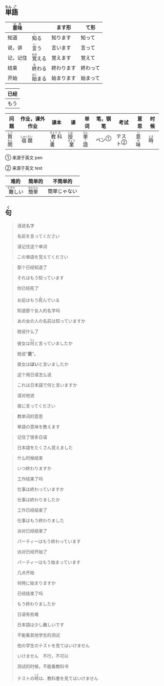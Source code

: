 ## <ruby>単<rt>たん</rt>語<rt>ご</rt></ruby>

| <ruby>意<rt>い</rt>味<rt>み</rt></ruby> |                                  | ます形     | て形     |
| --------------------------------------- | -------------------------------- | ---------- | -------- |
| 知道                                    | <ruby>知<rt>し</rt>る</ruby>     | 知ります   | 知って   |
| 说，讲                                  | <ruby>言<rt>い</rt>う</ruby>     | 言います   | 言って   |
| 记，记住                                | <ruby>覚<rt>おぼ</rt>える</ruby> | 覚えます   | 覚えて   |
| 结束                                    | <ruby>終<rt>お</rt>わる</ruby>   | 終わります | 終わって |
| 开始                                    | <ruby>始<rt>はじ</rt>まる</ruby> | 始まります | 始まって |

| 已经 |
| ---- |
| もう |

| 问题                                        | 作业，课外作业                                | 课本                                                       | 课                                            | 单词                                      | 笔，钢笔                | 考试                      | 意思                                    | 时候                         |
| ------------------------------------------- | --------------------------------------------- | ---------------------------------------------------------- | --------------------------------------------- | ----------------------------------------- | ----------------------- | ------------------------- | --------------------------------------- | ---------------------------- |
| <ruby>質<rt>しつ</rt>問<rt>もん</rt></ruby> | <ruby>宿<rt>しゅく</rt>題<rt>だい</rt></ruby> | <ruby>教<rt>きょう</rt>科<rt>か</rt>書<rt>しょ</rt></ruby> | <ruby>授<rt>じゅ</rt>業<rt>ぎょう</rt></ruby> | <ruby>単<rt>たん</rt>語<rt>ご</rt></ruby> | <a>ペン</a><sup>①</sup> | <a>テスト</a><sup>②</sup> | <ruby>意<rt>い</rt>味<rt>み</rt></ruby> | <ruby>時<rt>とき</rt></ruby> |

① 来源于英文 pen

② 来源于英文 test

| 难的                               | 简单的                                      | 不简单的     |
| ---------------------------------- | ------------------------------------------- | ------------ |
| <ruby>難<rt>むずか</rt>しい</ruby> | <ruby>簡<rt>かん</rt>単<rt>たん</rt></ruby> | 簡単じゃない |



## <ruby>句<rt>く</rt></ruby>

> 请说名字
> 
> 名前を言ってください
> 
> 请记住这个单词
> 
> この単語を覚えてください

> 那个已经知道了
> 
> それはもう知っています
> 
> 你已经死了
> 
> お前はもう<ruby>死<rt>し</rt></ruby>んでいる
> 
> 知道那个女人的名字吗
> 
> あの女の人の名前は知っていますか

> 她说什么了
>
> 彼女は<ruby>何<rt>なん</rt></ruby>と言っていましたか
>
> 她说“**是**”。
>
> 彼女は**はい**と言いましたか
>
> 这个用日语怎么说
>
> これは日本語で何と言いますか
>
> 请对他说
>
> 彼に言ってください

> 教单词的意思
> 
> 単語の意味を教えます

> 记住了很多日语
> 
> 日本語をたくさん覚えました

> 什么时候结束
>
> いつ終わりますか
>
> 工作结束了吗
>
> 仕事は終わっていますか
>
> 仕事は終わりましたか
>
> 工作已经结束了
>
> 仕事はもう終わりました
>
> 派对已经结束了
>
> パーティーはもう終わっています
>
> 派对已经开始了
>
> パーティーはもう始まっています
>
> 几点开始
>
> 何時に始まりますか
>
> 已经结束了吗
>
> もう終わりましたか

> 日语有些难
>
> 日本語は少し難しいです

> 不能看其他学生的测试
>
> 他の学生のテストを見てはいけません
>
> いけません　不行，不可以
>
> 测试的时候，不能看教科书
>
> テストの<ruby>時<rt>とき</rt></ruby>は、教科書を見てはいけません
